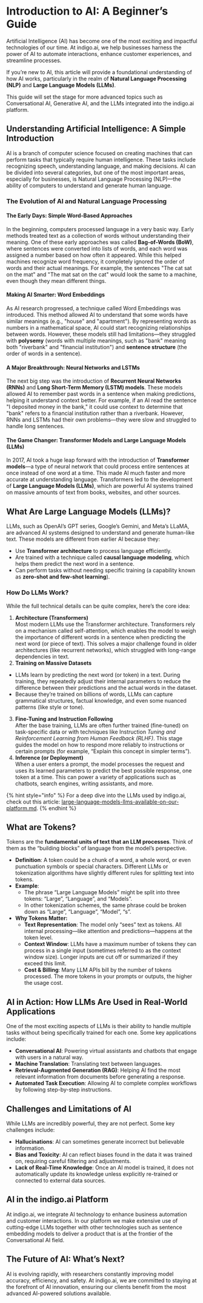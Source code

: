 # Introduction to AI: A Beginner’s Guide

Artificial Intelligence (AI) has become one of the most exciting and impactful technologies of our time. At indigo.ai, we help businesses harness the power of AI to automate interactions, enhance customer experiences, and streamline processes.

If you’re new to AI, this article will provide a foundational understanding of how AI works, particularly in the realm of **Natural Language Processing (NLP)** and **Large Language Models (LLMs)**.&#x20;

This guide will set the stage for more advanced topics such as Conversational AI, Generative AI, and the LLMs integrated into the indigo.ai platform.

## Understanding Artificial Intelligence: A Simple Introduction

AI is a branch of computer science focused on creating machines that can perform tasks that typically require human intelligence. These tasks include recognizing speech, understanding language, and making decisions. AI can be divided into several categories, but one of the most important areas, especially for businesses, is Natural Language Processing (NLP)—the ability of computers to understand and generate human language.

### The Evolution of AI and Natural Language Processing

#### The Early Days: Simple Word-Based Approaches

In the beginning, computers processed language in a very basic way. Early methods treated text as a collection of words without understanding their meaning. One of these early approaches was called **Bag-of-Words (BoW)**, where sentences were converted into lists of words, and each word was assigned a number based on how often it appeared. While this helped machines recognize word frequency, it completely ignored the order of words and their actual meanings. For example, the sentences "The cat sat on the mat" and "The mat sat on the cat" would look the same to a machine, even though they mean different things.

#### Making AI Smarter: Word Embeddings

As AI research progressed, a technique called Word Embeddings was introduced. This method allowed AI to understand that some words have similar meanings (e.g., "house" and "apartment"). By representing words as numbers in a mathematical space, AI could start recognizing relationships between words. However, these models still had limitations—they struggled with **polysemy** (words with multiple meanings, such as "bank" meaning both "riverbank" and "financial institution") and **sentence structure** (the order of words in a sentence).

#### A Major Breakthrough: Neural Networks and LSTMs

The next big step was the introduction of **Recurrent Neural Networks (RNNs)** and **Long Short-Term Memory (LSTM) models**. These models allowed AI to remember past words in a sentence when making predictions, helping it understand context better. For example, if an AI read the sentence "I deposited money in the bank," it could use context to determine that "bank" refers to a financial institution rather than a riverbank. However, RNNs and LSTMs had their own problems—they were slow and struggled to handle long sentences.

#### The Game Changer: Transformer Models and Large Language Models (LLMs)

In 2017, AI took a huge leap forward with the introduction of **Transformer models**—a type of neural network that could process entire sentences at once instead of one word at a time. This made AI much faster and more accurate at understanding language. Transformers led to the development of **Large Language Models (LLMs)**, which are powerful AI systems trained on massive amounts of text from books, websites, and other sources.

## What Are Large Language Models (LLMs)?

LLMs, such as OpenAI’s GPT series, Google’s Gemini, and Meta’s LLaMA, are advanced AI systems designed to understand and generate human-like text. These models are different from earlier AI because they:

* Use **Transformer architecture** to process language efficiently.
* Are trained with a technique called **causal language modeling**, which helps them predict the next word in a sentence.
* Can perform tasks without needing specific training (a capability known as **zero-shot and few-shot learning**).

### How Do LLMs Work?

While the full technical details can be quite complex, here’s the core idea:

1. **Architecture (Transformers)**\
   Most modern LLMs use the Transformer architecture. Transformers rely on a mechanism called self-attention, which enables the model to weigh the importance of different words in a sentence when predicting the next word (or piece of text). This solves a major challenge found in older architectures (like recurrent networks), which struggled with long-range dependencies in text.
2. **Training on Massive Datasets**

* LLMs learn by predicting the next word (or token) in a text. During training, they repeatedly adjust their internal parameters to reduce the difference between their predictions and the actual words in the dataset.
* Because they’re trained on billions of words, LLMs can capture grammatical structures, factual knowledge, and even some nuanced patterns (like style or tone).

3. **Fine-Tuning and Instruction Following**\
   After the base training, LLMs are often further trained (fine-tuned) on task-specific data or with techniques like Instruction _Tuning and Reinforcement Learning from Human Feedback (RLHF)_. This stage guides the model on how to respond more reliably to instructions or certain prompts (for example, “Explain this concept in simpler terms”).
4. **Inference (or Deployment)**\
   When a user enters a prompt, the model processes the request and uses its learned parameters to predict the best possible response, one token at a time. This can power a variety of applications such as chatbots, search engines, writing assistants, and more.

{% hint style="info" %}
For a deep dive into the LLMs used by indigo.ai, check out this article: [large-language-models-llms-available-on-our-platform.md](../large-language-models-llms-available-on-our-platform.md "mention").
{% endhint %}

## What are Tokens?

Tokens are the **fundamental units of text that an LLM processes**. Think of them as the “building blocks” of language from the model’s perspective.

* **Definition**: A token could be a chunk of a word, a whole word, or even punctuation symbols or special characters. Different LLMs or tokenization algorithms have slightly different rules for splitting text into tokens.
* **Example**:
  * The phrase “Large Language Models” might be split into three tokens: “Large”, “Language”, and “Models”.
  * In other tokenization schemes, the same phrase could be broken down as “Large”, “Language”, “Model”, “s”.
* **Why Tokens Matter:**
  * **Text Representation**: The model only “sees” text as tokens. All internal processing—like attention and predictions—happens at the token level.
  * **Context Window**: LLMs have a maximum number of tokens they can process in a single input (sometimes referred to as the context window size). Longer inputs are cut off or summarized if they exceed this limit.
  * **Cost & Billing**: Many LLM APIs bill by the number of tokens processed. The more tokens in your prompts or outputs, the higher the usage cost.

## AI in Action: How LLMs Are Used in Real-World Applications

One of the most exciting aspects of LLMs is their ability to handle multiple tasks without being specifically trained for each one. Some key applications include:

* **Conversational AI**: Powering virtual assistants and chatbots that engage with users in a natural way.
* **Machine Translation**: Translating text between languages.
* **Retrieval-Augmented Generation (RAG)**: Helping AI find the most relevant information from documents before generating a response.
* **Automated Task Execution**: Allowing AI to complete complex workflows by following step-by-step instructions.

## Challenges and Limitations of AI

While LLMs are incredibly powerful, they are not perfect. Some key challenges include:

* **Hallucinations**: AI can sometimes generate incorrect but believable information.
* **Bias and Toxicity**: AI can reflect biases found in the data it was trained on, requiring careful filtering and adjustments.
* **Lack of Real-Time Knowledge**: Once an AI model is trained, it does not automatically update its knowledge unless explicitly re-trained or connected to external data sources.

## AI in the indigo.ai Platform

At indigo.ai, we integrate AI technology to enhance business automation and customer interactions. In our platform we make extensive use of cutting-edge LLMs together with other technologies such as sentence embedding models to deliver a product that is at the frontier of the Conversational AI field.

## The Future of AI: What’s Next?

AI is evolving rapidly, with researchers constantly improving model accuracy, efficiency, and safety. At indigo.ai, we are committed to staying at the forefront of AI innovation, ensuring our clients benefit from the most advanced AI-powered solutions available.
